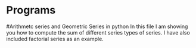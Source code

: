 # Programs

#Arithmetc series and Geometric Series in python
In this file I am showing you how to compute the sum of different series types of series. I have also included factorial series as an example.
